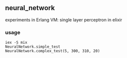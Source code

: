 ## neural_network
experiments in Erlang VM: single layer perceptron in elixir

### usage
```
iex -S mix
NeuralNetwork.simple_test
NeuralNetwork.complex_test(5, 300, 310, 20)
```
